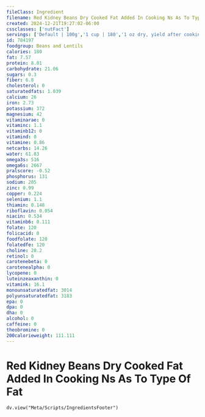 ```yaml
---
fileClass: Ingredient
filename: Red Kidney Beans Dry Cooked Fat Added In Cooking Ns As To Type Of Fat
created: 2024-12-21T19:27:02-06:00
cssclasses: ['nutFact']
servings: ['Default | 100g','1 cup | 180','1 oz dry, yield after cooking | 70']
id: 784197
foodgroup: Beans and Lentils
calories: 180
fat: 7.57
protein: 8.01
carbohydrate: 21.06
sugars: 0.3
fiber: 6.8
cholesterol: 0
saturatedfats: 1.039
calcium: 26
iron: 2.73
potassium: 372
magnesium: 42
vitaminarae: 0
vitaminc: 1.1
vitaminb12: 0
vitamind: 0
vitamine: 0.86
netcarbs: 14.26
water: 61.83
omega3s: 516
omega6s: 2667
pralscore: -0.52
phosphorus: 131
sodium: 205
zinc: 0.99
copper: 0.224
selenium: 1.1
thiamin: 0.148
riboflavin: 0.054
niacin: 0.534
vitaminb6: 0.111
folate: 120
folicacid: 0
foodfolate: 120
folatedfe: 120
choline: 28.2
retinol: 0
carotenebeta: 0
carotenealpha: 0
lycopene: 0
luteinzeaxanthin: 0
vitamink: 16.1
monounsaturatedfat: 3014
polyunsaturatedfat: 3183
epa: 0
dpa: 0
dha: 0
alcohol: 0
caffeine: 0
theobromine: 0
200calorieweight: 111.111
---
```


# Red Kidney Beans Dry Cooked Fat Added In Cooking Ns As To Type Of Fat

```dataviewjs
dv.view("Meta/Scripts/IngredientsFooter")
```